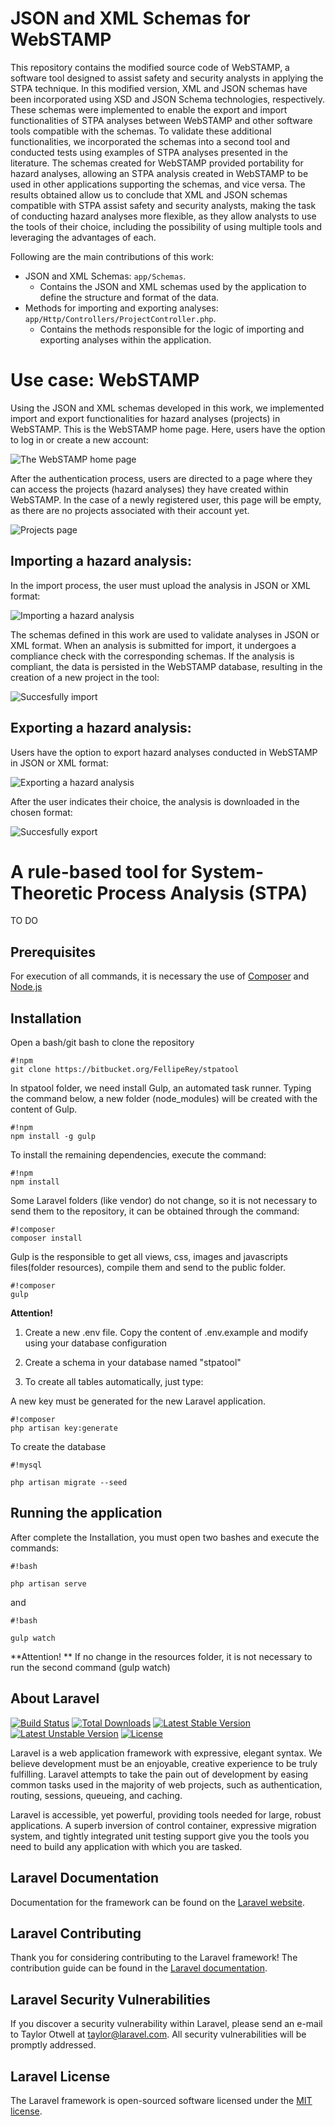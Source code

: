 # **JSON and XML Schemas for WebSTAMP**

This repository contains the modified source code of WebSTAMP, a software tool designed to assist safety and security analysts in applying the STPA technique. In this modified version, XML and JSON schemas have been incorporated using XSD and JSON Schema technologies, respectively. These schemas were implemented to enable the export and import functionalities of STPA analyses between WebSTAMP and other software tools compatible with the schemas. To validate these additional functionalities, we incorporated the schemas into a second tool and conducted tests using examples of STPA analyses presented in the literature. The schemas created for WebSTAMP provided portability for hazard analyses, allowing an STPA analysis created in WebSTAMP to be used in other applications supporting the schemas, and vice versa. The results obtained allow us to conclude that XML and JSON schemas compatible with STPA assist safety and security analysts, making the task of conducting hazard analyses more flexible, as they allow analysts to use the tools of their choice, including the possibility of using multiple tools and leveraging the advantages of each.

Following are the main contributions of this work:

- JSON and XML Schemas: `app/Schemas`.
  - Contains the JSON and XML schemas used by the application to define the structure and format of the data.
- Methods for importing and exporting analyses: `app/Http/Controllers/ProjectController.php`.
  - Contains the methods responsible for the logic of importing and exporting analyses within the application.

# **Use case: WebSTAMP**

Using the JSON and XML schemas developed in this work, we implemented import and export functionalities for hazard analyses (projects) in WebSTAMP. This is the WebSTAMP home page. Here, users have the option to log in or create a new account:

![The WebSTAMP home page]([https://drive.google.com/file/d/1jGbLyLDaTSqa1iKLJh1aij7arwDm5b-3/view?usp=sharing](https://github.com/GustavoHenriqueSant/WebSTAMP_with_import_export_modules/assets/71770334/238fcf83-c188-4175-bfb3-8314d3bbc0ba))

After the authentication process, users are directed to a page where they can access the projects (hazard analyses) they have created within WebSTAMP. In the case of a newly registered user, this page will be empty, as there are no projects associated with their account yet.

![Projects page]()

## Importing a hazard analysis:

In the import process, the user must upload the analysis in JSON or XML format:

![Importing a hazard analysis](https://github.com/GustavoHenriqueSant/WebSTAMP_with_import_export_modules/assets/71770334/5bae989b-3502-4286-9bb8-f88a20824209)

The schemas defined in this work are used to validate analyses in JSON or XML format. When an analysis is submitted for import, it undergoes a compliance check with the corresponding schemas. If the analysis is compliant, the data is persisted in the WebSTAMP database, resulting in the creation of a new project in the tool:

![Succesfully import]()

## Exporting a hazard analysis:

Users have the option to export hazard analyses conducted in WebSTAMP in JSON or XML format:

![Exporting a hazard analysis]()

After the user indicates their choice, the analysis is downloaded in the chosen format:

![Succesfully export]()

# **A rule-based tool for System-Theoretic Process Analysis (STPA)**

TO DO

## **Prerequisites**

For execution of all commands, it is necessary the use of [Composer](https://getcomposer.org/download/) and [Node.js](https://nodejs.org/en/download/)

## **Installation**

Open a bash/git bash to clone the repository

```
#!npm
git clone https://bitbucket.org/FellipeRey/stpatool
```


In stpatool folder, we need install Gulp, an automated task runner. Typing the command below, a new folder (node_modules) will be created with the content of Gulp.

```
#!npm
npm install -g gulp
```


To install the remaining dependencies, execute the command:

```
#!npm
npm install
```


Some Laravel folders (like vendor) do not change, so it is not necessary to send them to the repository, it can be obtained through the command:

```
#!composer
composer install
```



Gulp is the responsible to get all views, css, images and javascripts files(folder resources), compile them and send to the public folder.

```
#!composer
gulp
```



**Attention!**

1. Create a new .env file. Copy the content of .env.example and modify using your database configuration


2. Create a schema in your database named "stpatool"


3. To create all tables automatically, just type:





A new key must be generated for the new Laravel application. 

```
#!composer
php artisan key:generate
```

To create the database

```
#!mysql

php artisan migrate --seed
```

## **Running the application**

After complete the Installation, you must open two bashes and execute the commands:

```
#!bash

php artisan serve
```
and
```
#!bash

gulp watch
```

**Attention! ** If no change in the resources folder, it is not necessary to run the second command (gulp watch)


## **About Laravel**

[![Build Status](https://travis-ci.org/laravel/framework.svg)](https://travis-ci.org/laravel/framework)
[![Total Downloads](https://poser.pugx.org/laravel/framework/d/total.svg)](https://packagist.org/packages/laravel/framework)
[![Latest Stable Version](https://poser.pugx.org/laravel/framework/v/stable.svg)](https://packagist.org/packages/laravel/framework)
[![Latest Unstable Version](https://poser.pugx.org/laravel/framework/v/unstable.svg)](https://packagist.org/packages/laravel/framework)
[![License](https://poser.pugx.org/laravel/framework/license.svg)](https://packagist.org/packages/laravel/framework)

Laravel is a web application framework with expressive, elegant syntax. We believe development must be an enjoyable, creative experience to be truly fulfilling. Laravel attempts to take the pain out of development by easing common tasks used in the majority of web projects, such as authentication, routing, sessions, queueing, and caching.

Laravel is accessible, yet powerful, providing tools needed for large, robust applications. A superb inversion of control container, expressive migration system, and tightly integrated unit testing support give you the tools you need to build any application with which you are tasked.


## **Laravel Documentation**

Documentation for the framework can be found on the [Laravel website](http://laravel.com/docs).

## **Laravel Contributing**

Thank you for considering contributing to the Laravel framework! The contribution guide can be found in the [Laravel documentation](http://laravel.com/docs/contributions).

## **Laravel Security Vulnerabilities**

If you discover a security vulnerability within Laravel, please send an e-mail to Taylor Otwell at taylor@laravel.com. All security vulnerabilities will be promptly addressed.

## **Laravel License**

The Laravel framework is open-sourced software licensed under the [MIT license](http://opensource.org/licenses/MIT).
